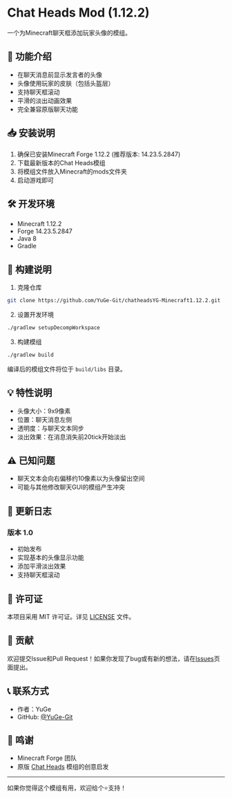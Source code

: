 # Chat Heads Mod (1.12.2)

一个为Minecraft聊天框添加玩家头像的模组。

## 🌟 功能介绍

- 在聊天消息前显示发言者的头像
- 头像使用玩家的皮肤（包括头盔层）
- 支持聊天框滚动
- 平滑的淡出动画效果
- 完全兼容原版聊天功能

## 📥 安装说明

1. 确保已安装Minecraft Forge 1.12.2 (推荐版本: 14.23.5.2847)
2. 下载最新版本的Chat Heads模组
3. 将模组文件放入Minecraft的mods文件夹
4. 启动游戏即可

## 🛠️ 开发环境

- Minecraft 1.12.2
- Forge 14.23.5.2847
- Java 8
- Gradle

## 🔧 构建说明

1. 克隆仓库
```bash
git clone https://github.com/YuGe-Git/chatheadsYG-Minecraft1.12.2.git
```

2. 设置开发环境
```bash
./gradlew setupDecompWorkspace
```

3. 构建模组
```bash
./gradlew build
```

编译后的模组文件将位于 `build/libs` 目录。

## 💡 特性说明

- 头像大小：9x9像素
- 位置：聊天消息左侧
- 透明度：与聊天文本同步
- 淡出效果：在消息消失前20tick开始淡出

## ⚠️ 已知问题

- 聊天文本会向右偏移约10像素以为头像留出空间
- 可能与其他修改聊天GUI的模组产生冲突

## 🔄 更新日志

### 版本 1.0
- 初始发布
- 实现基本的头像显示功能
- 添加平滑淡出效果
- 支持聊天框滚动

## 📝 许可证

本项目采用 MIT 许可证。详见 [LICENSE](LICENSE) 文件。

## 🤝 贡献

欢迎提交Issue和Pull Request！如果你发现了bug或有新的想法，请在[Issues](https://github.com/YuGe-Git/chatheadsYG-Minecraft1.12.2/issues)页面提出。

## 📞 联系方式

- 作者：YuGe
- GitHub: [@YuGe-Git](https://github.com/YuGe-Git)

## 🙏 鸣谢

- Minecraft Forge 团队
- 原版 [Chat Heads](https://github.com/dzwdz/chat_heads) 模组的创意启发

---

如果你觉得这个模组有用，欢迎给个⭐支持！

